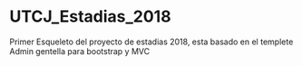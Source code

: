# UTCJ_Estadias_2018
Primer Esqueleto del proyecto de estadias 2018, esta basado en el templete Admin gentella para bootstrap y MVC
